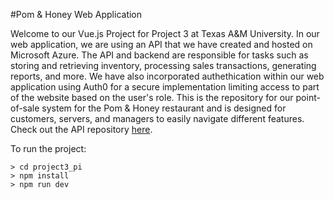 #Pom & Honey Web Application

Welcome to our Vue.js Project for Project 3 at Texas A&M University.
In our web application, we are using an API that we have created and hosted on Microsoft Azure. The API and backend are responsible for tasks such as storing and retrieving inventory, processing sales transactions, generating reports, and more.
We have also incorporated authethication within our web application using Auth0 for a secure implementation limiting access to part of the website based on the user's role.
This is the repository for our point-of-sale system for the Pom & Honey restaurant and is designed for customers, servers, and managers to easily navigate different features. 
Check out the API repository [here](https://github.com/m-ruiz21/project2_api).

To run the project:
```
> cd project3_pi
> npm install
> npm run dev
```


